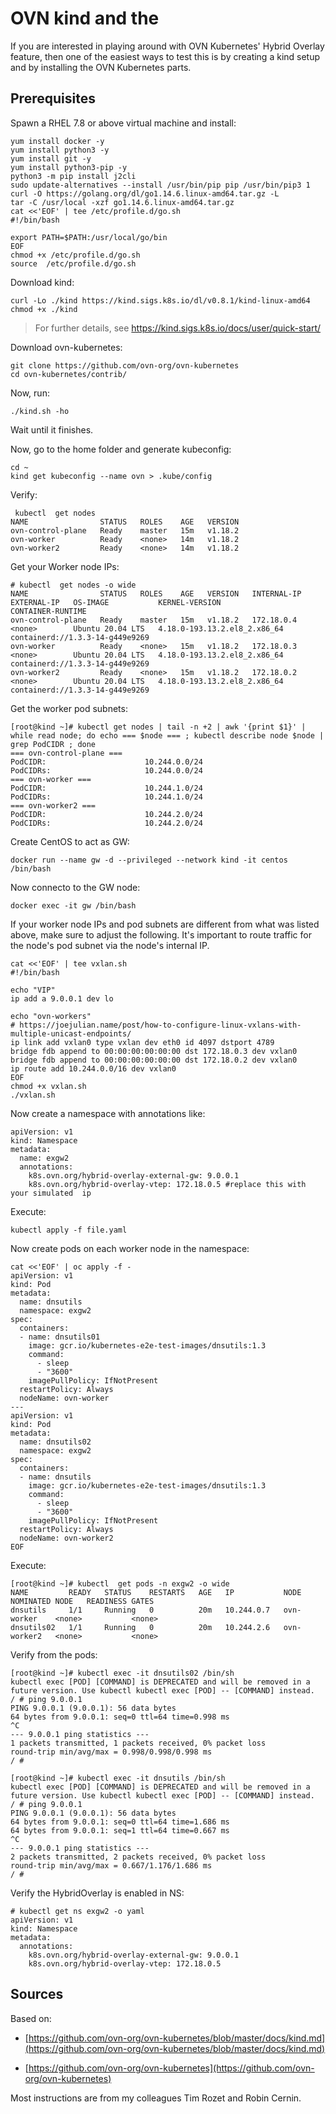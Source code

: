 # OVN kind and the 

If you are interested in playing around with OVN Kubernetes' Hybrid Overlay feature, then one of the easiest ways to test this is by creating a kind setup and by installing the OVN Kubernetes parts.

## Prerequisites

Spawn a RHEL 7.8 or above virtual machine and install:
~~~
yum install docker -y
yum install python3 -y
yum install git -y
yum install python3-pip -y
python3 -m pip install j2cli
sudo update-alternatives --install /usr/bin/pip pip /usr/bin/pip3 1
curl -O https://golang.org/dl/go1.14.6.linux-amd64.tar.gz -L
tar -C /usr/local -xzf go1.14.6.linux-amd64.tar.gz
cat <<'EOF' | tee /etc/profile.d/go.sh
#!/bin/bash

export PATH=$PATH:/usr/local/go/bin
EOF
chmod +x /etc/profile.d/go.sh
source  /etc/profile.d/go.sh
~~~

Download kind:
~~~
curl -Lo ./kind https://kind.sigs.k8s.io/dl/v0.8.1/kind-linux-amd64
chmod +x ./kind
~~~
> For further details, see https://kind.sigs.k8s.io/docs/user/quick-start/

Download ovn-kubernetes:
~~~
git clone https://github.com/ovn-org/ovn-kubernetes
cd ovn-kubernetes/contrib/
~~~

Now, run:
~~~
./kind.sh -ho
~~~

Wait until it finishes.

Now, go to the home folder and generate kubeconfig:
~~~
cd ~
kind get kubeconfig --name ovn > .kube/config
~~~

Verify:
~~~
 kubectl  get nodes
NAME                STATUS   ROLES    AGE   VERSION
ovn-control-plane   Ready    master   15m   v1.18.2
ovn-worker          Ready    <none>   14m   v1.18.2
ovn-worker2         Ready    <none>   14m   v1.18.2
~~~

Get your Worker node IPs:
~~~
# kubectl  get nodes -o wide
NAME                STATUS   ROLES    AGE   VERSION   INTERNAL-IP   EXTERNAL-IP   OS-IMAGE           KERNEL-VERSION                 CONTAINER-RUNTIME
ovn-control-plane   Ready    master   15m   v1.18.2   172.18.0.4    <none>        Ubuntu 20.04 LTS   4.18.0-193.13.2.el8_2.x86_64   containerd://1.3.3-14-g449e9269
ovn-worker          Ready    <none>   15m   v1.18.2   172.18.0.3    <none>        Ubuntu 20.04 LTS   4.18.0-193.13.2.el8_2.x86_64   containerd://1.3.3-14-g449e9269
ovn-worker2         Ready    <none>   15m   v1.18.2   172.18.0.2    <none>        Ubuntu 20.04 LTS   4.18.0-193.13.2.el8_2.x86_64   containerd://1.3.3-14-g449e9269
~~~

Get the worker pod subnets:
~~~
[root@kind ~]# kubectl get nodes | tail -n +2 | awk '{print $1}' | while read node; do echo === $node === ; kubectl describe node $node | grep PodCIDR ; done
=== ovn-control-plane ===
PodCIDR:                      10.244.0.0/24
PodCIDRs:                     10.244.0.0/24
=== ovn-worker ===
PodCIDR:                      10.244.1.0/24
PodCIDRs:                     10.244.1.0/24
=== ovn-worker2 ===
PodCIDR:                      10.244.2.0/24
PodCIDRs:                     10.244.2.0/24
~~~

Create CentOS to act as GW:
~~~
docker run --name gw -d --privileged --network kind -it centos /bin/bash
~~~

Now connecto to the GW node:
~~~
docker exec -it gw /bin/bash
~~~

If your worker node IPs and pod subnets are different from what was listed above, make sure to adjust the following.
It's important to route traffic for the node's pod subnet via the node's internal IP.
~~~
cat <<'EOF' | tee vxlan.sh
#!/bin/bash

echo "VIP"
ip add a 9.0.0.1 dev lo

echo "ovn-workers"
# https://joejulian.name/post/how-to-configure-linux-vxlans-with-multiple-unicast-endpoints/
ip link add vxlan0 type vxlan dev eth0 id 4097 dstport 4789       
bridge fdb append to 00:00:00:00:00:00 dst 172.18.0.3 dev vxlan0
bridge fdb append to 00:00:00:00:00:00 dst 172.18.0.2 dev vxlan0
ip route add 10.244.0.0/16 dev vxlan0
EOF
chmod +x vxlan.sh
./vxlan.sh
~~~

Now create a namespace with annotations like:
~~~
apiVersion: v1
kind: Namespace
metadata:
  name: exgw2
  annotations:
    k8s.ovn.org/hybrid-overlay-external-gw: 9.0.0.1
    k8s.ovn.org/hybrid-overlay-vtep: 172.18.0.5 #replace this with your simulated  ip
~~~

Execute:
~~~
kubectl apply -f file.yaml
~~~

Now create pods on each worker node in the namespace:
~~~
cat <<'EOF' | oc apply -f -
apiVersion: v1
kind: Pod
metadata:
  name: dnsutils
  namespace: exgw2
spec:
  containers:
  - name: dnsutils01
    image: gcr.io/kubernetes-e2e-test-images/dnsutils:1.3
    command:
      - sleep
      - "3600"
    imagePullPolicy: IfNotPresent
  restartPolicy: Always
  nodeName: ovn-worker
---
apiVersion: v1
kind: Pod
metadata:
  name: dnsutils02
  namespace: exgw2
spec:
  containers:
  - name: dnsutils
    image: gcr.io/kubernetes-e2e-test-images/dnsutils:1.3
    command:
      - sleep
      - "3600"
    imagePullPolicy: IfNotPresent
  restartPolicy: Always
  nodeName: ovn-worker2
EOF
~~~

Execute:
~~~
[root@kind ~]# kubectl  get pods -n exgw2 -o wide
NAME         READY   STATUS    RESTARTS   AGE   IP           NODE          NOMINATED NODE   READINESS GATES
dnsutils     1/1     Running   0          20m   10.244.0.7   ovn-worker    <none>           <none>
dnsutils02   1/1     Running   0          20m   10.244.2.6   ovn-worker2   <none>           <none>
~~~

Verify from the pods:
~~~
[root@kind ~]# kubectl exec -it dnsutils02 /bin/sh
kubectl exec [POD] [COMMAND] is DEPRECATED and will be removed in a future version. Use kubectl kubectl exec [POD] -- [COMMAND] instead.
/ # ping 9.0.0.1
PING 9.0.0.1 (9.0.0.1): 56 data bytes
64 bytes from 9.0.0.1: seq=0 ttl=64 time=0.998 ms
^C
--- 9.0.0.1 ping statistics ---
1 packets transmitted, 1 packets received, 0% packet loss
round-trip min/avg/max = 0.998/0.998/0.998 ms
/ # 
~~~

~~~
[root@kind ~]# kubectl exec -it dnsutils /bin/sh
kubectl exec [POD] [COMMAND] is DEPRECATED and will be removed in a future version. Use kubectl kubectl exec [POD] -- [COMMAND] instead.
/ # ping 9.0.0.1
PING 9.0.0.1 (9.0.0.1): 56 data bytes
64 bytes from 9.0.0.1: seq=0 ttl=64 time=1.686 ms
64 bytes from 9.0.0.1: seq=1 ttl=64 time=0.667 ms
^C
--- 9.0.0.1 ping statistics ---
2 packets transmitted, 2 packets received, 0% packet loss
round-trip min/avg/max = 0.667/1.176/1.686 ms
/ # 
~~~

Verify the HybridOverlay is enabled in NS:
~~~
# kubectl get ns exgw2 -o yaml
apiVersion: v1
kind: Namespace
metadata:
  annotations:
    k8s.ovn.org/hybrid-overlay-external-gw: 9.0.0.1
    k8s.ovn.org/hybrid-overlay-vtep: 172.18.0.5
~~~

## Sources

Based on:

* [https://github.com/ovn-org/ovn-kubernetes/blob/master/docs/kind.md](https://github.com/ovn-org/ovn-kubernetes/blob/master/docs/kind.md)

* [https://github.com/ovn-org/ovn-kubernetes](https://github.com/ovn-org/ovn-kubernetes)

Most instructions are from my colleagues Tim Rozet and Robin Cernin.

